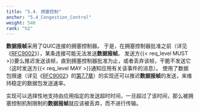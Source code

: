 ```yaml
---
title: "5.4. 拥塞控制"
anchor: "5.4_Congestion_Control"
weight: 540
rank: "h2"
---
```


**数据报帧**采用了QUIC连接的拥塞控制器。
于是，在拥塞控制器批准之前（详见《[RFC9002]()》），某条连接可能无法发送**数据报帧**。
发送方{{< req_level MUST >}}要么推迟发送该帧，直到拥塞控制器批准为止，或者丢弃该帧，干脆不发送它（这时发送方{{< req_level MAY >}}通知应用有关该事件的消息）。
使用了数据包限速（详见《[RFC9002]()》的[第7.7章]()）的实现还可以推迟**数据报帧**的发送，来维持稳定的数据包发送速率。

实现可以选择性地支持由应用指定的发送超时时间，一旦超过了该时间，那么被拥塞控制机制限制的**数据报帧**就应该被丢弃，而不进行传输。
